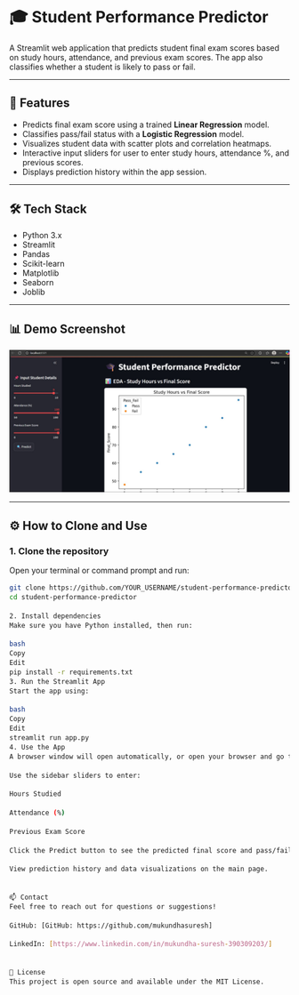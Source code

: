 # 🎓 Student Performance Predictor

A Streamlit web application that predicts student final exam scores based on study hours, attendance, and previous exam scores. The app also classifies whether a student is likely to pass or fail.

---

## 🚀 Features

- Predicts final exam score using a trained **Linear Regression** model.
- Classifies pass/fail status with a **Logistic Regression** model.
- Visualizes student data with scatter plots and correlation heatmaps.
- Interactive input sliders for user to enter study hours, attendance %, and previous scores.
- Displays prediction history within the app session.

---

## 🛠️ Tech Stack

- Python 3.x  
- Streamlit  
- Pandas  
- Scikit-learn  
- Matplotlib  
- Seaborn  
- Joblib  

---

## 📊 Demo Screenshot

![Demo Screenshot](images/demo.jpeg)

---

## ⚙️ How to Clone and Use

### 1. Clone the repository

Open your terminal or command prompt and run:

```bash
git clone https://github.com/YOUR_USERNAME/student-performance-predictor.git
cd student-performance-predictor

2. Install dependencies
Make sure you have Python installed, then run:

bash
Copy
Edit
pip install -r requirements.txt
3. Run the Streamlit App
Start the app using:

bash
Copy
Edit
streamlit run app.py
4. Use the App
A browser window will open automatically, or open your browser and go to: http://localhost:8501/.

Use the sidebar sliders to enter:

Hours Studied

Attendance (%)

Previous Exam Score

Click the Predict button to see the predicted final score and pass/fail status.

View prediction history and data visualizations on the main page.


📫 Contact
Feel free to reach out for questions or suggestions!

GitHub: [GitHub: https://github.com/mukundhasuresh]

LinkedIn: [https://www.linkedin.com/in/mukundha-suresh-390309203/]


🔖 License
This project is open source and available under the MIT License.

